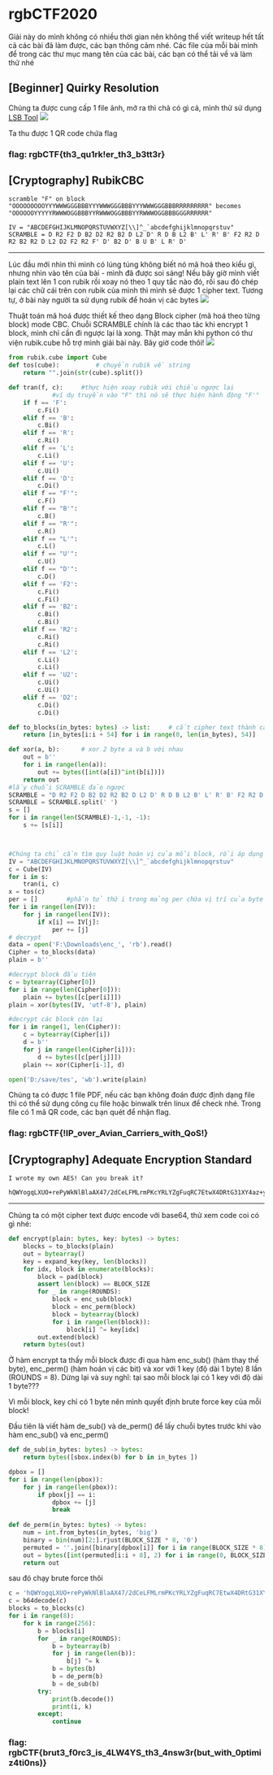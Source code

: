# rgbCTF2020

Giải này do mình không có nhiều thời gian nên không thể viết writeup hết tất cả các bài đã làm được, các bạn thông cảm nhé. Các file của mỗi bài mình để trong các thư mục mang tên của các bài, các bạn có thể tải về và làm thử nhé

## [Beginner] Quirky Resolution

Chúng ta được cung cấp 1 file ảnh, mở ra thì chả có gì cả, mình thử sử dụng [LSB Tool](https://desudesutalk.github.io/lsbtools/) 
<img src="Quirky Resolution/LSB.png">

Ta thu được 1 QR code chứa flag

### flag: rgbCTF{th3_qu1rk!er_th3_b3tt3r}

## [Cryptography] RubikCBC
```
scramble "F" on block "OOOOOOOOOYYYWWWGGGBBBYYYWWWGGGBBBYYYWWWGGGBBBRRRRRRRRR" becomes "OOOOOOYYYYYRWWWOGGBBBYYRWWWOGGBBBYYRWWWOGGBBBGGGRRRRRR"

IV = "ABCDEFGHIJKLMNOPQRSTUVWXYZ[\\]^_`abcdefghijklmnopqrstuv"
SCRAMBLE = D R2 F2 D B2 D2 R2 B2 D L2 D' R D B L2 B' L' R' B' F2 R2 D R2 B2 R2 D L2 D2 F2 R2 F' D' B2 D' B U B' L R' D'
```
---------------------------------------------------------------------------------------------

Lúc đầu mới nhìn thì mình có lúng túng không biết nó mã hoá theo kiểu gì, nhưng nhìn vào tên của bài - mình đã được soi sáng! 
Nếu bây giờ mình viết plain text lên 1 con rubik rồi xoay nó theo 1 quy tắc nào đó, rồi sau đó chép lại các chữ cái trên con rubik của mình thì mình sẽ được 1 cipher text. Tương tự, ở bài này người ta sử dụng rubik để hoán vị các bytes 
<img src="RubikCBC/Rubik.png">

Thuật toán mã hoá được thiết kế theo dạng Block cipher (mã hoá theo từng block) mode CBC. Chuỗi SCRAMBLE chính là các thao tác khi encrypt 1 block, mình chỉ cần đi ngược lại là xong.  Thật may mắn khi python có thư viện rubik.cube hỗ trợ mình giải bài này. Bây giờ code thôi!
<img src="RubikCBC/modeCBC.png">

```python
from rubik.cube import Cube
def tos(cube):			# chuyển rubik về string
    return "".join(str(cube).split())

def tran(f, c):		#thực hiện xoay rubik với chiều ngược lại
			#ví dụ truyền vào "F" thì nó sẽ thực hiện hành động "F'"
	if f == 'F':
		c.Fi()
	elif f == 'B':
		c.Bi()
	elif f == 'R':
		c.Ri()
	elif f == 'L':
		c.Li()
	elif f == 'U':
		c.Ui()
	elif f == 'D':
		c.Di()
	elif f == "F'":
		c.F()
	elif f == "B'":
		c.B()
	elif f == "R'":
		c.R()
	elif f == "L'":
		c.L()
	elif f == "U'":
		c.U()
	elif f == "D'":
		c.D()
	elif f == 'F2':
		c.Fi()
		c.Fi()
	elif f == 'B2':
		c.Bi()
		c.Bi()
	elif f == 'R2':
		c.Ri()
		c.Ri()
	elif f == 'L2':
		c.Li()
		c.Li()
	elif f == 'U2':
		c.Ui()
		c.Ui()
	elif f == 'D2':
		c.Di()
		c.Di()

def to_blocks(in_bytes: bytes) -> list:		# cắt cipher text thành các block 54 byte
	return [in_bytes[i:i + 54] for i in range(0, len(in_bytes), 54)]

def xor(a, b):		# xor 2 byte a và b với nhau
	out = b''
	for i in range(len(a)):
		out += bytes([int(a[i])^int(b[i])])
	return out
#lấy chuỗi SCRAMBLE đảo ngược
SCRAMBLE = "D R2 F2 D B2 D2 R2 B2 D L2 D' R D B L2 B' L' R' B' F2 R2 D R2 B2 R2 D L2 D2 F2 R2 F' D' B2 D' B U B' L R' D'"
SCRAMBLE = SCRAMBLE.split(' ')
s = []
for i in range(len(SCRAMBLE)-1,-1, -1):
	s += [s[i]]



#Chúng ta chỉ cần tìm quy luật hoán vị của mỗi block, rồi áp dụng nó nhiều lần
IV = "ABCDEFGHIJKLMNOPQRSTUVWXYZ[\\]^_`abcdefghijklmnopqrstuv"
c = Cube(IV)
for i in s:
	tran(i, c)
x = tos(c)
per = []		#phần tử thứ i trong mảng per chứa vị trí của byte thứ i của plain text trong cipher text (với mỗi block)
for i in range(len(IV)):
	for j in range(len(IV)):
		if x[i] == IV[j]:
			per += [j]
# decrypt			
data = open('F:\Downloads\enc_', 'rb').read()
Cipher = to_blocks(data)
plain = b''

#decrypt block đầu tiên
c = bytearray(Cipher[0])
for i in range(len(Cipher[0])):
	plain += bytes([c[per[i]]])
plain = xor(bytes(IV, 'utf-8'), plain)

#decrypt các block còn lại
for i in range(1, len(Cipher)):
	c = bytearray(Cipher[i])
	d = b''
	for j in range(len(Cipher[i])):
		d += bytes([c[per[j]]])
	plain += xor(Cipher[i-1], d)

open('D:/save/tes', 'wb').write(plain)
```

Chúng ta có được 1 file PDF, nếu các bạn không đoán được định dạng file thì có thể sử dụng công cụ file hoặc binwalk trên linux để check nhé.
Trong file có 1 mã QR code, các bạn quét để nhận flag.
### flag: rgbCTF{!IP_over_Avian_Carriers_with_QoS!}


## [Cryptography] Adequate Encryption Standard
```
I wrote my own AES! Can you break it?

hQWYogqLXUO+rePyWkNlBlaAX47/2dCeLFMLrmPKcYRLYZgFuqRC7EtwX4DRtG31XY4az+yOvJJ/pwWR0/J9gg==
```
-----------------------------------------------
Chúng ta có một cipher text được encode với base64, thử xem code coi có gì nhé:

```python
def encrypt(plain: bytes, key: bytes) -> bytes:
    blocks = to_blocks(plain)
    out = bytearray()
    key = expand_key(key, len(blocks))
    for idx, block in enumerate(blocks):
        block = pad(block)
        assert len(block) == BLOCK_SIZE
        for _ in range(ROUNDS):
            block = enc_sub(block)
            block = enc_perm(block)
            block = bytearray(block)
            for i in range(len(block)):
                block[i] ^= key[idx]
        out.extend(block)
    return bytes(out)
```
Ở hàm encrypt ta thấy mỗi block được đi qua hàm enc_sub() (hàm thay thế byte), enc_perm() (hàm hoán vị các bit) và xor với 1 key (độ dài 1 byte) 8 lần (ROUNDS = 8). 
Dừng lại và suy nghĩ: tại sao mỗi block lại có 1 key với độ dài 1 byte???

Vì mỗi block, key chỉ có 1 byte nên mình quyết định brute force key của mỗi block!

Đầu tiên là viết hàm de_sub() và de_perm() để lấy chuỗi bytes trước khi vào hàm  enc_sub() và enc_perm()
```python
def de_sub(in_bytes: bytes) -> bytes:
    return bytes([sbox.index(b) for b in in_bytes ])

dpbox = []
for i in range(len(pbox)):
	for j in range(len(pbox)):
		if pbox[j] == i:
			dpbox += [j]
			break
      
def de_perm(in_bytes: bytes) -> bytes:
    num = int.from_bytes(in_bytes, 'big')
    binary = bin(num)[2:].rjust(BLOCK_SIZE * 8, '0')
    permuted = ''.join([binary[dpbox[i]] for i in range(BLOCK_SIZE * 8)])    # doi vi tri cac bit
    out = bytes([int(permuted[i:i + 8], 2) for i in range(0, BLOCK_SIZE * 8, 8)])   # chuyen lai ve byte
    return out
```
sau đó chạy brute force thôi
```python
c = 'hQWYogqLXUO+rePyWkNlBlaAX47/2dCeLFMLrmPKcYRLYZgFuqRC7EtwX4DRtG31XY4az+yOvJJ/pwWR0/J9gg=='
c = b64decode(c)
blocks = to_blocks(c)
for i in range(8):
    for k in range(256):
        b = blocks[i]
        for _ in range(ROUNDS):
            b = bytearray(b)
            for j in range(len(b)):
                b[j] ^= k
            b = bytes(b)
            b = de_perm(b)
            b = de_sub(b)
        try:
            print(b.decode())
            print(i, k)
        except:
            continue

```
 ### flag: rgbCTF{brut3_f0rc3_is_4LW4YS_th3_4nsw3r(but_with_0ptimiz4ti0ns)}
